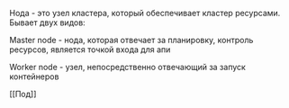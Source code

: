 Нода - это узел кластера, который обеспечивает кластер ресурсами. Бывает двух видов:

Master node - нода, которая отвечает за планировку, контроль ресурсов, является точкой входа для апи

Worker node - узел, непосредственно отвечающий за запуск контейнеров

[[Под]]